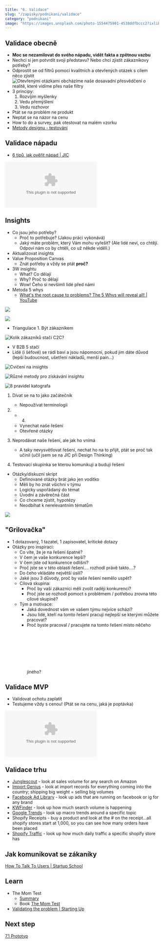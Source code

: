 ```yaml
---
title: "6. Validace"
slug: "/zapisky/podnikani/validace"
category: "podnikani"
image: "https://images.unsplash.com/photo-1554475901-4538ddfbccc2?ixlib=rb-1.2.1&ixid=MnwxMjA3fDB8MHxwaG90by1wYWdlfHx8fGVufDB8fHx8&auto=format&fit=crop&w=1172&q=80"
---
```

## Validace obecně
- **Moc se nezamilovat do svého nápadu, vidět fakta a zpětnou vazbu**
- Nechci si jen potvrdit svoji představu? Nebo chci zjistit zákazníkovy potřeby?
- Odprostit se od filtrů pomocí kvalitních a otevřených otázek s cílem něco zjistit
![Otevřenými otázkami obcházíme naše dosavadní přesvědčení o realitě, které vidíme přes naše filtry](../@Assets/Podnikání/validace/Images/Validace.jpg)
- 3 principy:
	1. Rozvíjím myšlenky
	2. Vedu přemýšlení
	3.  Vedu rozhovor
- Ptát se na problém ne produkt
- Neptat se na názor na cenu
- How to do a survey, pak otestovat na malém vzorku
- [Metody designu - testování](Metody_designu.md##Testování)
## Validace nápadu
- [6 tipů, jak ověřit nápad | JIC](https://www.jic.cz/magazin/6-tipu-jak-overit-napad/)

![Validace nápadu](../@Assets/Podnikání/validace/Validace_nápadu.docx)

## Insights
- Co jsou jeho potřeby?
	- Proč to potřebuje? (Jakou práci vykonává)
	- Jaký máte problém, který Vám mohu vyřešit? (Ale lidé neví, co chtějí. Odpoví nám co by chtěli, co už někde viděli.)
- Aktualizovat insights
- Value Proposition Canvas
	- Znát potřeby a vždy se ptát **proč?**
- 3W insightu
	- What? Co dělají
	- Why? Proč to dělají
	- Wow! Čeho si nevšimli lidé před námi
- Metoda 5 whys
	- [What's the root cause to problems? The 5 Whys will reveal all! | YouTube](https://www.youtube.com/watch?v=wdm-23pdS-I)

![](../@Assets/Podnikání/validace/Images/CX_canvas.jpg)

![](../@Assets/Podnikání/validace/Images/Potreby_matrix.jpg)

- Triangulace
	1. 
	Být zákazníkem

![Kolik zákazníků stačí C2C?](../@Assets/Podnikání/validace/Images/Pocet_testeru.jpg)

- V B2B 5 stačí
- Lidé (i šéfové) se rádi baví a jsou nápomocní, pokud jim dáte důvod (lepší budoucnost, ušetření nákladů, menší pain...)

![Cvičení na insights](../@Assets/Podnikání/validace/Images/Priklady_insightu.jpg)

![Různé metody pro získávání insightu](../@Assets/Podnikání/validace/Images/Metody_validace.jpg)

![8 pravidel katografa](../@Assets/Podnikání/validace/Images/Pravidla_validace.jpg)

1. Dívat se na to jako začátečník
	- Nepoužívat terminologii
3. + 4.
	- Vynechat naše řešení
	- Otevřené otázky
5. Neprodávat naše řešení, ale jak ho vnímá
	- A taky nevysvětlovat řešení, nechat ho na to přijít, ptát se proč tak učinil (učil jsem se na JIC při Design Thinking)

 8. Testovací skupinka se kterou komunikuji a buduji řešení

- Otázky/diskuzní skript
	- Definované otázky brát jako jen vodítko
	- Měli by ho znát všichni v týmu
	- Logicky uspořádaný do témat
	- Úvodní a závěrečná část
	- Co chceme zjistit, hypotézy
	- Neodbíhat k nerelevantním tématům

![](../@Assets/Podnikání/validace/Images/Prvni_ukol.jpg)

## "Grilovačka"
- 1 dotazovaný, 1 tazatel, 1 zapisovatel, kritické dotazy
- Otázky pro inspiraci:
	- Co víte, že je na řešení špatné?
	- V čem je vaše konkurence lepší?
	- V čem jste od konkurence odlišní?
	- Proč jste se v této oblasti řešení…. rozhodl právě takto….?
	- Do čeho vkládáte největší úsilí?
	- Jaké jsou 3 důvody, proč by vaše řešení nemělo uspět?
	- Cílová skupina:
		- Proč by vaši zákazníci měli zvolit raději konkurenci?
		- Proč jste se rozhodl pomoct s problémem / potřebou zrovna této cílové skupině?
	- Tým a motivace:
		- Jaká dovednost vám ve vašem týmu nejvíce schází?
		- Jsou lidé, kteří na tomto řešení pracují nejlepší se kterými můžete pracovat?
		- Proč byste pracoval / pracujete na tomto řešení místo něčeho jiného?
![Validation_card](../@Assets/Podnikání/validace/Validation_card.pdf)

## Validace MVP
- Validovat ochotu zaplatit
- Testujeme vždy s cenou! (Ptát se na cenu, jaká je poptávka)

![MVP Validace](../@Assets/Podnikání/validace/MVP_Validace.docx)

## Validace trhu
- [Junglescout](https://www.junglescout.com/) - look at sales volume for any search on Amazon
- [Import Genius](https://www.importgenius.com/) - look at import records for everything coming into the country; shipping big weight = selling big volumes
- [Facebook Ad Library](https://www.facebook.com/ads/library/?active_status=all&ad_type=political_and_issue_ads&country=US) - look up ads that are running on facebook or ig for any brand
- [KWFinder](https://kwfinder.com/) - look up how much search volume is happening
- [Google Trends](https://trends.google.com/trends/?geo=US) - look up macro trends around a specific topic
- Shopify Receipts - buy a product and look at the # on the receipt...all shopify stores start at 1,000, so you can see how many orders have been placed
- [Shopify Traffic](https://myip.ms/browse/sites/1/ipID/23.227.38.0/ipIDii/23.227.38.255/sort/2/asc/1/) - look up how much daily traffic a specific shopify store has

## Jak komunikovat se zákaníky
[How To Talk To Users | Startup School](https://youtu.be/z1iF1c8w5Lg)
## Learn
- The Mom Test
	- [Summary](https://jaspercurry.com/books/the-mom-test)
	- Book [The Mom Test](../Assets/Podnikani/validace/The_Mom_Test.pdf)
- [Validating the problem | Starting Up](https://courses.minnalearn.com/en/courses/startingup/the-problem/validating-the-problem/)
## Next step
[7.1 Prototyp](7.1_Prototyp.md)